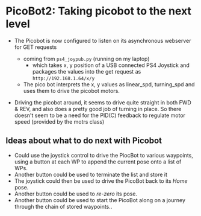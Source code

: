 # PicoBot2: Taking picobot to the next level

* The Picobot is now configured to listen on its asynchronous webserver for GET requests
    * coming from `ps4_joypub.py` (running on my laptop)
        * which takes x, y position of a USB connected PS4 Joystick and packages the values into the get request as `http://192.168.1.64/x/y`
    * The pico bot interprets the x, y values as linear_spd, turning_spd and uses them to drive the picobot motors.

* Driving the picobot around, it seems to drive quite straight in both FWD & REV, and also does a pretty good job of turning in place. So there doesn't seem to be a need for the  PID(C) feedback to regulate motor speed (provided by the motrs class)

## Ideas about what to do next with Picobot

* Could use the joystick control to drive the PiocBot to various waypoints,
using a button at each WP to append the current pose onto a list of WPs.
* Another button could be used to terminate the list and store it
* The joystick could then be used to drive the PicoBot back to its *Home* pose.
* Another button could be used to *re-zero* its pose.
* Another button could be used to start the PicoBot along on a journey through
the chain of stored waypoints..
